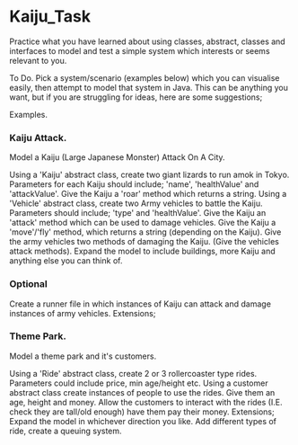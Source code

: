 # Kaiju_Task

Practice what you have learned about using classes, abstract, classes and interfaces to model and test a simple system which interests or seems relevant to you.

To Do.
Pick a system/scenario (examples below) which you can visualise easily, then attempt to model that system in Java. This can be anything you want, but if you are struggling for ideas, here are some suggestions;

Examples.
### Kaiju Attack.
Model a Kaiju (Large Japanese Monster) Attack On A City.

Using a 'Kaiju' abstract class, create two giant lizards to run amok in Tokyo. Parameters for each Kaiju should include; 'name', 'healthValue' and 'attackValue'. Give the Kaiju a 'roar' method which returns a string.
Using a 'Vehicle' abstract class, create two Army vehicles to battle the Kaiju. Parameters should include; 'type' and 'healthValue'.
Give the Kaiju an 'attack' method which can be used to damage vehicles.
Give the Kaiju a 'move'/'fly' method, which returns a string (depending on the Kaiju).
Give the army vehicles two methods of damaging the Kaiju. (Give the vehicles attack methods).
Expand the model to include buildings, more Kaiju and anything else you can think of.

###  Optional
Create a runner file in which instances of Kaiju can attack and damage instances of army vehicles. Extensions;


### Theme Park.
Model a theme park and it's customers.

Using a 'Ride' abstract class, create 2 or 3 rollercoaster type rides. Parameters could include price, min age/height etc.
Using a customer abstract class create instances of people to use the rides. Give them an age, height and money.
Allow the customers to interact with the rides (I.E. check they are tall/old enough) have them pay their money. Extensions;
Expand the model in whichever direction you like. Add different types of ride, create a queuing system.
